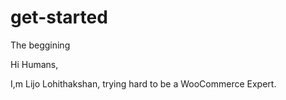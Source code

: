 # get-started
The beggining

Hi Humans,

I,m Lijo Lohithakshan, trying hard to be a WooCommerce Expert.
